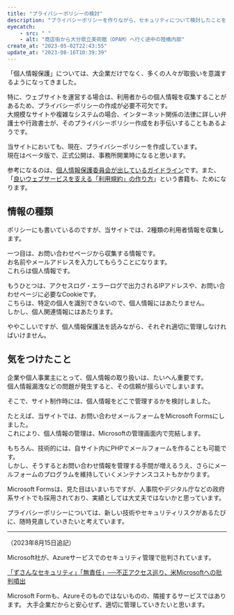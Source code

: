 ```yaml
---
title: "プライバシーポリシーの検討"
description: "プライバシーポリシーを作りながら、セキュリティについて検討したことをまとめています。"
eyecatch: 
    - src: " "
    - alt: "商店街から大分県立美術館（OPAM）へ行く途中の陸橋内部"
create_at: "2023-05-02T22:43:55"
update_at: "2023-08-16T10:39:39"
---
```


「個人情報保護」については、大企業だけでなく、多くの人々が取扱いを意識するようになってきました。

特に、ウェブサイトを運営する場合は、利用者からの個人情報を収集することがあるため、プライバシーポリシーの作成が必要不可欠です。  
大規模なサイトや複雑なシステムの場合、インターネット関係の法律に詳しい弁護士や行政書士が、そのプライバシーポリシー作成をお手伝いすることもあるようです。

当サイトにおいても、現在、プライバシーポリシーを作成しています。  
現在はベータ版で、正式公開は、事務所開業時になると思います。

参考になるのは、[個人情報保護委員会が出しているガイドライン](https://www.ppc.go.jp/personalinfo/legal/)です。また、「[良いウェブサービスを支える「利用規約」の作り方](https://gihyo.jp/book/2019/978-4-297-10326-2)」という書籍も、ためになります。

## 情報の種類

ポリシーにも書いているのですが、当サイトでは、2種類の利用者情報を収集します。

一つ目は、お問い合わせページから収集する情報です。  
お名前やメールアドレスを入力してもらうことになります。  
これらは個人情報です。

もうひとつは、アクセスログ・エラーログで出力されるIPアドレスや、お問い合わせページに必要なCookieです。  
こちらは、特定の個人を識別できないので、個人情報にはあたりません。  
しかし、個人関連情報にはあたります。

ややこしいですが、個人情報保護法を読みながら、それぞれ適切に管理しなければいけません。

## 気をつけたこと

企業や個人事業主にとって、個人情報の取り扱いは、たいへん重要です。  
個人情報漏洩などの問題が発生すると、その信頼が揺らいでしまいます。

そこで、サイト制作時には、個人情報をどこで管理するかを検討しました。

たとえば、当サイトでは、お問い合わせメールフォームをMicrosoft Formsにしました。  
これにより、個人情報の管理は、Microsoftの管理画面内で完結します。

もちろん、技術的には、自サイト内にPHPでメールフォームを作ることも可能です。  
しかし、そうするとお問い合わせ情報を管理する手間が増えるうえ、さらにメールフォームのプログラムを維持していくメンテナンスコストもかかります。

Microsoft Formsは、見た目はいまいちですが、人事院やデジタル庁などの政府系サイトでも採用されており、実績としては大丈夫ではないかと思っています。

プライバシーポリシーについては、新しい技術やセキュリティリスクがあるたびに、随時見直していきたいと考えています。

---

（2023年8月15日追記）

Microsoft社が、Azureサービスでのセキュリティ管理で批判されています。

[「ずさんなセキュリティ」「無責任」──不正アクセス巡り、米Microsoftへの批判噴出](https://www.itmedia.co.jp/news/articles/2308/15/news065.html)

Microsoft Formも、Azureそのものではないものの、隣接するサービスではあります。
大手企業だからと安心せず、適切に管理していきたいと思います。
